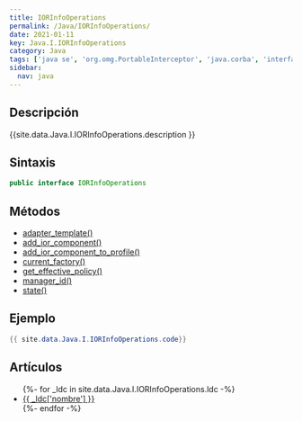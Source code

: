```yaml
---
title: IORInfoOperations
permalink: /Java/IORInfoOperations/
date: 2021-01-11
key: Java.I.IORInfoOperations
category: Java
tags: ['java se', 'org.omg.PortableInterceptor', 'java.corba', 'interface java', 'Java 1.0']
sidebar: 
  nav: java
---
```


## Descripción
{{site.data.Java.I.IORInfoOperations.description }}

## Sintaxis
~~~java
public interface IORInfoOperations
~~~

## Métodos
* [adapter_template()](/Java/IORInfoOperations/adapter_template/)
* [add_ior_component()](/Java/IORInfoOperations/add_ior_component/)
* [add_ior_component_to_profile()](/Java/IORInfoOperations/add_ior_component_to_profile/)
* [current_factory()](/Java/IORInfoOperations/current_factory/)
* [get_effective_policy()](/Java/IORInfoOperations/get_effective_policy/)
* [manager_id()](/Java/IORInfoOperations/manager_id/)
* [state()](/Java/IORInfoOperations/state/)

## Ejemplo
~~~java
{{ site.data.Java.I.IORInfoOperations.code}}
~~~

## Artículos
<ul>
{%- for _ldc in site.data.Java.I.IORInfoOperations.ldc -%}
   <li>
       <a href="{{_ldc['url'] }}">{{ _ldc['nombre'] }}</a>
   </li>
{%- endfor -%}
</ul>
